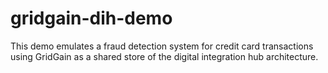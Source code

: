# gridgain-dih-demo
This demo emulates a fraud detection system for credit card transactions using GridGain as a shared store of the digital integration hub architecture.
